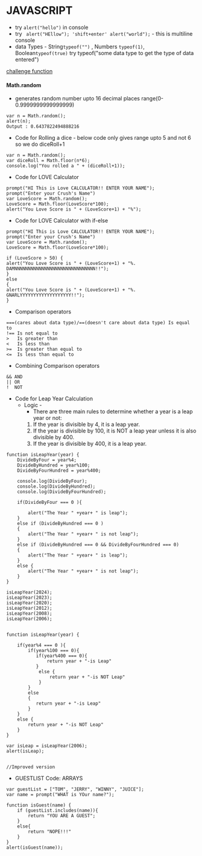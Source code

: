 # JAVASCRIPT

- try `alert("hello")` in console
- try ` alert("HEllow"); 'shift+enter' alert("world");` - this is multiline console
- data Types - String`typeof("")` , Numbers `typeof(1)`, Boolean`typeof(true)` try typeof("some data type to get the type of data entered")

[challenge function](https://stanford.edu/~cpiech/karel/ide.html)

#### Math.random

- generates random number upto 16 decimal places range(0-0.9999999999999999)

```
var n = Math.random();
alert(n);
Output : 0.6437822494888216
```

- Code for Rolling a dice - below code only gives range upto 5 and not 6 so we do diceRoll+1

```
var n = Math.random();
var diceRoll = Math.floor(n*6);
console.log("You rolled a " + (diceRoll+1));

```

- Code for LOVE Calculator

```
prompt("HI This is Love CALCULATOR!! ENTER YOUR NAME");
prompt("Enter your Crush's Name")
var LoveScore = Math.random();
LoveScore = Math.floor(LoveScore*100);
alert("You Love Score is " + (LoveScore+1) + "%");
```

- Code for LOVE Calculator with if-else

```
prompt("HI This is Love CALCULATOR!! ENTER YOUR NAME");
prompt("Enter your Crush's Name")
var LoveScore = Math.random();
LoveScore = Math.floor(LoveScore*100);

if (LoveScore > 50) {
alert("You Love Score is " + (LoveScore+1) + "%. DAMNNNNNNNNNNNNNNNNNNNNNNNNNNNNNN!!");
}
else
{
alert("You Love Score is " + (LoveScore+1) + "%. GNARLYYYYYYYYYYYYYYYYYYY!!");
}
```

- Comparison operators

```
===(cares about data type)/==(doesn't care about data type) Is equal to
!== Is not equal to
>   Is greater than
<   Is less than
>=  Is greater than equal to
<=  Is less than equal to
```

- Combining Comparison operators

```
&& AND
|| OR
!  NOT
```

- Code for Leap Year Calculation
  - Logic -
    - There are three main rules to determine whether a year is a leap year or not:
    1. If the year is divisible by 4, it is a leap year.
    2. If the year is divisible by 100, it is NOT a leap year unless it is also divisible by 400.
    3. If the year is divisible by 400, it is a leap year.

```
function isLeapYear(year) {
    DivideByFour = year%4;
    DivideByHundred = year%100;
    DivideByFourHundred = year%400;

    console.log(DivideByFour);
    console.log(DivideByHundred);
    console.log(DivideByFourHundred);

    if(DivideByFour === 0 ){

        alert("The Year " +year+ " is leap");
    }
    else if (DivideByHundred === 0 )
    {
        alert("The Year " +year+ " is not leap");
    }
    else if (DivideByHundred === 0 && DivideByFourHundred === 0)
    {
        alert("The Year " +year+ " is leap");
    }
    else {
        alert("The Year " +year+ " is not leap");
    }
}

isLeapYear(2024);
isLeapYear(2023);
isLeapYear(2020);
isLeapYear(2012);
isLeapYear(2008);
isLeapYear(2006);


```

```
function isLeapYear(year) {

    if(year%4 === 0 ){
        if(year%100 === 0){
           if(year%400 === 0){
               return year + "-is Leap"
           }
            else {
                return year + "-is NOT Leap"
            }
        }
        else
        {
           return year + "-is Leap"
        }
    }
    else {
        return year + "-is NOT Leap"
    }
}

var isLeap = isLeapYear(2006);
alert(isLeap);


//Improved version
```

- GUESTLIST Code: ARRAYS
```
var guestList = ["TOM", "JERRY", "WINNY", "JUICE"];
var name = prompt("WHAT is YOur name?");

function isGuest(name) {
    if (guestList.includes(name)){
        return "YOU ARE A GUEST";
    }
    else{
        return "NOPE!!!"
    }
}
alert(isGuest(name));
```
